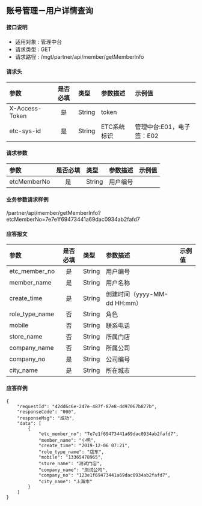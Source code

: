 ## 账号管理－用户详情查询

#### 接口说明

* 适用对象 : 管理中台
* 请求类型 : GET
* 请求路径 : /mgt/partner/api/member/getMemberInfo

#### 请求头
| 参数           | 是否必填 | 类型   | 参数描述    | 示例值                    |
| :------------- | :------: | :----- | :---------- | :------------------------ |
| X-Access-Token |    是    | String | token       |                           |
| etc-sys-id     |    是    | String | ETC系统标识 | 管理中台:E01，电子签：E02 |

#### 请求参数
| 参数        | 是否必填 | 类型   | 参数描述 | 示例值 |
| :---------- | :------: | :----- | :------- | :----- |
| etcMemberNo |    是    | String | 用户编号 |        |

#### 业务参数请求样例

/partner/api/member/getMemberInfo?etcMemberNo=7e7e1f69473441a69dac0934ab2fafd7

#### 应答报文

| 参数           | 是否必填 | 类型   | 参数描述                     | 示例值 |
| :------------- | :------: | :----- | :--------------------------- | :----- |
| etc_member_no  |    是    | String | 用户编号                     |        |
| member_name    |    是    | String | 用户名称                     |        |
| create_time    |    是    | String | 创建时间（yyyy-MM-dd HH:mm） |        |
| role_type_name |    否    | String | 角色                         |        |
| mobile         |    否    | String | 联系电话                     |        |
| store_name     |    否    | String | 所属门店                     |        |
| company_name   |    否    | String | 所属公司                     |        |
| company_no     |    是    | String | 公司编号                     |        |
| city_name      |    是    | String | 所在城市                     |        |

#### 应答样例

```
{
    "requestId": "42dd6c6e-247e-487f-87e8-dd97067b877b",
    "responseCode": "000",
    "responseMsg": "成功",
    "data": [
        {
            "etc_member_no": "7e7e1f69473441a69dac0934ab2fafd7",
            "member_name": "小明",
            "create_time": "2019-12-06 07:21",
            "role_type_name": "店东",
            "mobile": "13365478965",
            "store_name": "测试门店",
            "company_name": "测试公司",
            "company_no": "123e1f69473441a69dac0934ab2fafd7",
            "city_name": "上海市"
        }
    ]
}
```
